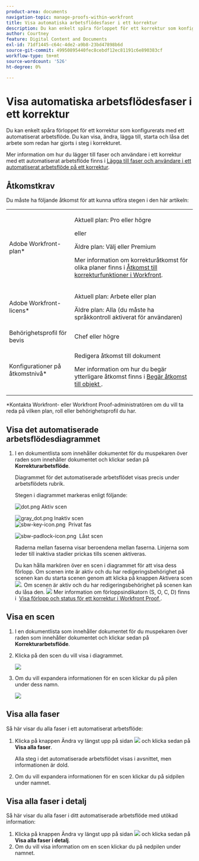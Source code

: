 ```yaml
---
product-area: documents
navigation-topic: manage-proofs-within-workfront
title: Visa automatiska arbetsflödesfaser i ett korrektur
description: Du kan enkelt spåra förloppet för ett korrektur som konfigurerats med ett automatiserat arbetsflöde. Du kan visa, ändra, lägga till, starta och låsa det arbete som redan har gjorts i steg i korrekturet.
author: Courtney
feature: Digital Content and Documents
exl-id: 71df1445-c64c-4de2-a9b8-23bd47898b6d
source-git-commit: 49950895440fec8cebdf12ec81191c6e890383cf
workflow-type: tm+mt
source-wordcount: '526'
ht-degree: 0%

---
```


# Visa automatiska arbetsflödesfaser i ett korrektur

Du kan enkelt spåra förloppet för ett korrektur som konfigurerats med ett automatiserat arbetsflöde. Du kan visa, ändra, lägga till, starta och låsa det arbete som redan har gjorts i steg i korrekturet.

Mer information om hur du lägger till faser och användare i ett korrektur med ett automatiserat arbetsflöde finns i [Lägga till faser och användare i ett automatiserat arbetsflöde på ett korrektur](../../../review-and-approve-work/proofing/managing-proofs-within-workfront/add-stages-users-to-automated-workflow-proof.md).

## Åtkomstkrav

Du måste ha följande åtkomst för att kunna utföra stegen i den här artikeln:

<table style="table-layout:auto"> 
 <col> 
 <col> 
 <tbody> 
  <tr> 
   <td role="rowheader">Adobe Workfront-plan*</td> 
   <td> <p>Aktuell plan: Pro eller högre</p> <p>eller</p> <p>Äldre plan: Välj eller Premium</p> <p>Mer information om korrekturåtkomst för olika planer finns i <a href="/help/quicksilver/administration-and-setup/manage-workfront/configure-proofing/access-to-proofing-functionality.md" class="MCXref xref">Åtkomst till korrekturfunktioner i Workfront</a>.</p> </td> 
  </tr> 
  <tr> 
   <td role="rowheader">Adobe Workfront-licens*</td> 
   <td> <p>Aktuell plan: Arbete eller plan</p> <p>Äldre plan: Alla (du måste ha språkkontroll aktiverat för användaren)</p> </td> 
  </tr> 
  <tr> 
   <td role="rowheader">Behörighetsprofil för bevis </td> 
   <td>Chef eller högre</td> 
  </tr> 
  <tr> 
   <td role="rowheader">Konfigurationer på åtkomstnivå*</td> 
   <td> <p>Redigera åtkomst till dokument</p> <p>Mer information om hur du begär ytterligare åtkomst finns i <a href="../../../workfront-basics/grant-and-request-access-to-objects/request-access.md" class="MCXref xref">Begär åtkomst till objekt </a>.</p> </td> 
  </tr> 
 </tbody> 
</table>

&#42;Kontakta Workfront- eller Workfront Proof-administratören om du vill ta reda på vilken plan, roll eller behörighetsprofil du har.

## Visa det automatiserade arbetsflödesdiagrammet

1. I en dokumentlista som innehåller dokumentet för du muspekaren över raden som innehåller dokumentet och klickar sedan på **Korrekturarbetsflöde**.

   Diagrammet för det automatiserade arbetsflödet visas precis under arbetsflödets rubrik.

   Stegen i diagrammet markeras enligt följande:

   ![dot.png](assets/dot.png) Aktiv scen

   ![gray_dot.png](assets/grey-dot.png) Inaktiv scen\
   ![sbw-key-icon.png](assets/sbw-key-icon.png)  Privat fas

   ![sbw-padlock-icon.png](assets/sbw-padlock-icon.png)  Låst scen

   Raderna mellan faserna visar beroendena mellan faserna. Linjerna som leder till inaktiva stadier prickas tills scenen aktiveras.

   Du kan hålla markören över en scen i diagrammet för att visa dess förlopp. Om scenen inte är aktiv och du har redigeringsbehörighet på scenen kan du starta scenen genom att klicka på knappen Aktivera scen ![](assets/activate-stage-btn.png). Om scenen är aktiv och du har redigeringsbehörighet på scenen kan du låsa den. ![](assets/lock-stage-btn.png) Mer information om förloppsindikatorn (S, O, C, D) finns i  [ Visa förlopp och status för ett korrektur i Workfront Proof ](../../../workfront-proof/wp-work-proofsfiles/manage-your-work/view-progress-and-status-of-proof.md) .

## Visa en scen

1. I en dokumentlista som innehåller dokumentet för du muspekaren över raden som innehåller dokumentet och klickar sedan på **Korrekturarbetsflöde**.
1. Klicka på den scen du vill visa i diagrammet.

   ![](assets/view-stage-diagram-350x204.png)

1. Om du vill expandera informationen för en scen klickar du på pilen under dess namn.

   ![](assets/stage-details-caret-350x167.png)

## Visa alla faser

Så här visar du alla faser i ett automatiserat arbetsflöde:

1. Klicka på knappen Ändra vy längst upp på sidan ![](assets/change-view-btn.png) och klicka sedan på **Visa alla faser**.

   Alla steg i det automatiserade arbetsflödet visas i avsnittet, men informationen är dold.

1. Om du vill expandera informationen för en scen klickar du på sidpilen under namnet.

## Visa alla faser i detalj

Så här visar du alla faser i ditt automatiserade arbetsflöde med utökad information:

1. Klicka på knappen Ändra vy längst upp på sidan ![](assets/change-view-btn.png) och klicka sedan på **Visa alla faser i detalj**.
1. Om du vill visa information om en scen klickar du på nedpilen under namnet.
